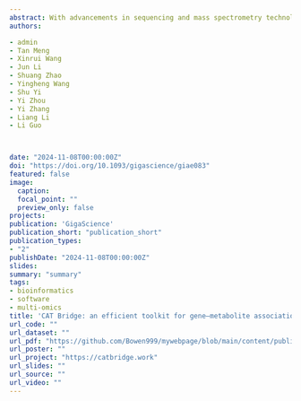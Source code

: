```yaml
---
abstract: With advancements in sequencing and mass spectrometry technologies, multiomics data can now be easily acquired for understanding complex biological systems. Nevertheless, substantial challenges remain in determining the association between gene–metabolite pairs due to the nonlinear and multifactorial interactions within cellular networks. The complexity arises from the interplay of multiple genes and metabolites, often involving feedback loops and time-dependent regulatory mechanisms that are not easily captured by traditional analysis methods. Here, we introduce Compounds And Transcripts Bridge (abbreviated as CAT Bridge, available at https://catbridge.work), a free user-friendly platform for longitudinal multiomics analysis to efficiently identify transcripts associated with metabolites using time-series omics data. To evaluate the association of gene–metabolite pairs, CAT Bridge is a pioneering work benchmarking a set of statistical methods spanning causality estimation and correlation coefficient calculation for multiomics analysis. Additionally, CAT Bridge features an artificial intelligence agent to assist users interpreting the association results. We applied CAT Bridge to experimentally obtained Capsicum chinense (chili pepper) and public human and Escherichia coli time-series transcriptome and metabolome datasets. CAT Bridge successfully identified genes involved in the biosynthesis of capsaicin in C. chinense. Furthermore, case study results showed that the convergent cross-mapping method outperforms traditional approaches in longitudinal multiomics analyses. CAT Bridge simplifies access to various established methods for longitudinal multiomics analysis and enables researchers to swiftly identify associated gene–metabolite pairs for further validation.
authors:

- admin
- Tan Meng
- Xinrui Wang
- Jun Li
- Shuang Zhao
- Yingheng Wang
- Shu Yi
- Yi Zhou
- Yi Zhang
- Liang Li
- Li Guo



date: "2024-11-08T00:00:00Z"
doi: "https://doi.org/10.1093/gigascience/giae083"
featured: false
image:
  caption:
  focal_point: ""
  preview_only: false
projects:
publication: 'GigaScience'
publication_short: "publication_short"
publication_types:
- "2"
publishDate: "2024-11-08T00:00:00Z"
slides:
summary: "summary"
tags:
- bioinformatics
- software
- multi-omics
title: 'CAT Bridge: an efficient toolkit for gene–metabolite association mining from multiomics data'
url_code: ""
url_dataset: ""
url_pdf: "https://github.com/Bowen999/mywebpage/blob/main/content/publication/CAT%20Bridge/CATBridge.pdf"
url_poster: ""
url_project: "https://catbridge.work"
url_slides: ""
url_source: ""
url_video: ""
---
```


